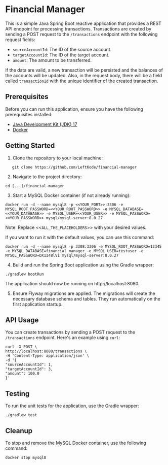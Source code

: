 # Financial Manager

This is a simple Java Spring Boot reactive application that provides a REST API endpoint for processing transactions. 
Transactions are created by sending a POST request to the `/transactions` endpoint with the following request fields:

- `sourceAccountId`: The ID of the source account.
- `targetAccountId`: The ID of the target account.
- `amount`: The amount to be transferred.

If the data are valid, a new transaction will be persisted and the balances of the accounts will be updated. Also, in the request body, there will be a field called `transactionId` with the unique identifier of the created transaction.

## Prerequisites

Before you can run this application, ensure you have the following prerequisites installed:

- [Java Development Kit (JDK) 17](https://adoptopenjdk.net/)
- [Docker](https://www.docker.com/get-started)

## Getting Started

1. Clone the repository to your local machine:

```shell
   git clone https://github.com/LeftKode/financial-manager
   ```

2. Navigate to the project directory:

```shell
cd [...]/financial-manager
```

3. Start a MySQL Docker container (if not already running):

```shell
docker run -d --name mysql8 -p <<YOUR_PORT>>:3306 -e MYSQL_ROOT_PASSWORD=<<YOUR_ROOT_PASSWORD>> -e MYSQL_DATABASE=<<YOUR_DATABASE>> -e MYSQL_USER=<<YOUR_USER>> -e MYSQL_PASSWORD=<<YOUR_PASSWORD>> mysql/mysql-server:8.0.27
```
Note: Replace <<`ALL_THE_PLACEHOLDERS`>> with your desired values.

If you want to run it with the default values, you can use this command:
```shell
docker run -d --name mysql8 -p 3308:3306 -e MYSQL_ROOT_PASSWORD=12345 -e MYSQL_DATABASE=financial_manager -e MYSQL_USER=testuser -e MYSQL_PASSWORD=DX1I48lVi mysql/mysql-server:8.0.27
```



4. Build and run the Spring Boot application using the Gradle wrapper:

```shell
./gradlew bootRun
```

The application should now be running on http://localhost:8080.

5. Ensure Flyway migrations are applied. The migrations will create the necessary database schema and tables. 
They run automatically on the first application startup.

## API Usage
You can create transactions by sending a POST request to the `/transactions` endpoint. Here's an example using `curl`:

```shell
curl -X POST \
http://localhost:8080/transactions \
-H 'Content-Type: application/json' \
-d '{
"sourceAccountId": 1,
"targetAccountId": 3,
"amount": 100.0
}'
```

## Testing
To run the unit tests for the application, use the Gradle wrapper:

```shell
./gradlew test
```

## Cleanup

To stop and remove the MySQL Docker container, use the following command:

```shell
docker stop mysql8
```